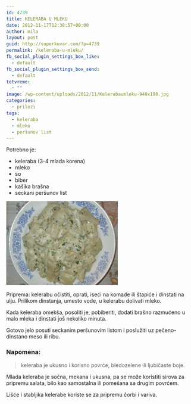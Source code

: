 ```yaml
---
id: 4739
title: KELERABA U MLEKU
date: 2012-11-17T12:38:57+00:00
author: mila
layout: post
guid: http://superkuvar.com/?p=4739
permalink: /keleraba-u-mleku/
fb_social_plugin_settings_box_like:
  - default
fb_social_plugin_settings_box_send:
  - default
totvreme:
  - ""
image: /wp-content/uploads/2012/11/Kelerabaumleku-940x198.jpg
categories:
  - prilozi
tags:
  - keleraba
  - mleko
  - peršunov list
---
```

Potrebno je:

  * keleraba (3-4 mlada korena)
  * mleko
  * so
  * biber
  * kašika brašna
  * seckani peršunov list

<img class="alignnone size-medium wp-image-4740" title="Kelerabaumleku" src="/wp-content/uploads/2012/11/Kelerabaumleku-300x225.jpg" alt="" width="300" height="225" /> 

Priprema: kelerabu očistiti, oprati, iseći na komade ili štapiće i dinstati na ulju. Prilikom dinstanja, umesto vode, u kelerabu dolivati mleko.

Kada keleraba omekša, posoliti je, pobiberiti, dodati brašno razmućeno u malo mleka i dinstati još nekoliko minuta.

Gotovo jelo posuti seckanim peršunovim listom i poslužiti uz pečeno-dinstano meso ili ribu.

### Napomena:
> keleraba je ukusno i korisno povrće, bledozelene ili ljubičaste boje.

Mlada keleraba je sočna, mekana i ukusna, pa se može koristiti sirova za pripremu salata, bilo kao samostalna ili pomešana sa drugim povrćem.

Lišće i stabljika kelerabe koriste se za pripremu čorbi i variva.